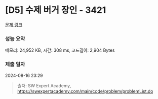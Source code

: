 # [D5] 수제 버거 장인 - 3421 

[문제 링크](https://swexpertacademy.com/main/code/problem/problemDetail.do?contestProbId=AWErcQmKy6kDFAXi) 

### 성능 요약

메모리: 24,952 KB, 시간: 308 ms, 코드길이: 2,904 Bytes

### 제출 일자

2024-08-16 23:29



> 출처: SW Expert Academy, https://swexpertacademy.com/main/code/problem/problemList.do